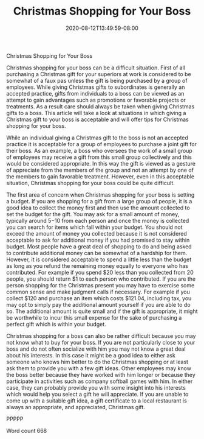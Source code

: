 ﻿---
title: "Christmas Shopping for Your Boss"
date: 2020-08-12T13:49:59-08:00
description: "Christmas Shopping Tips for Web Success"
featured_image: "/images/Christmas Shopping.jpg"
tags: ["Christmas Shopping"]
---

Christmas Shopping for Your Boss

Christmas shopping for your boss can be a difficult situation. First of all purchasing a Christmas gift for your superiors at work is considered to be somewhat of a faux pas unless the gift is being purchased by a group of employees. While giving Christmas gifts to subordinates is generally an accepted practice, gifts from individuals to a boss can be viewed as an attempt to gain advantages such as promotions or favorable projects or treatments. As a result care should always be taken when giving Christmas gifts to a boss. This article will take a look at situations in which giving a Christmas gift to your boss is acceptable and will offer tips for Christmas shopping for your boss.

While an individual giving a Christmas gift to the boss is not an accepted practice it is acceptable for a group of employees to purchase a joint gift for their boss. As an example, a boss who oversees the work of a small group of employees may receive a gift from this small group collectively and this would be considered appropriate. In this way the gift is viewed as a gesture of appreciate from the members of the group and not an attempt by one of the members to gain favorable treatment. However, even in this acceptable situation, Christmas shopping for your boss could be quite difficult. 

The first area of concern when Christmas shopping for your boss is setting a budget. If you are shopping for a gift from a large group of people, it is a good idea to collect the money first and then use the amount collected to set the budget for the gift. You may ask for a small amount of money, typically around $5-$10 from each person and once the money is collected you can search for items which fall within your budget. You should not exceed the amount of money you collected because it is not considered acceptable to ask for additional money if you had promised to stay within budget. Most people have a great deal of shopping to do and being asked to contribute additional money can be somewhat of a hardship for them. However, it is considered acceptable to spend a little less than the budget as long as you refund the remaining money equally to everyone who has contributed. For example if you spend $20 less than you collected from 20 people, you should return $1 to each person who contributed. If you are the person shopping for the Christmas present you may have to exercise some common sense and make judgment calls if necessary. For example if you collect $120 and purchase an item which costs $121.04, including tax, you may opt to simply pay the additional amount yourself if you are able to do so. The additional amount is quite small and if the gift is appropriate, it might be worthwhile to incur this small expense for the sake of purchasing a perfect gift which is within your budget.

Christmas shopping for a boss can also be rather difficult because you may not know what to buy for your boss. If you are not particularly close to your boss and do not often socialize with him you may not know a great deal about his interests. In this case it might be a good idea to either ask someone who knows him better to do the Christmas shopping or at least ask them to provide you with a few gift ideas. Other employees may know the boss better because they have worked with him longer or because they participate in activities such as company softball games with him. In either case, they can probably provide you with some insight into his interests which would help you select a gift he will appreciate. If you are unable to come up with a suitable gift idea, a gift certificate to a local restaurant is always an appropriate, and appreciated, Christmas gift. 

PPPPP

Word count 668



